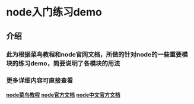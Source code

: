 # node入门练习demo
## 介绍
### 此为根据菜鸟教程和node官网文档，所做的针对node的一些重要模块的练习demo，简要说明了各模块的用法
### 更多详细内容可直接查看
**[node菜鸟教程](https://www.runoob.com/nodejs/nodejs-tutorial.html)** 
**[node官方文档](https://nodejs.org/en/)** 
**[node中文官方文档](http://nodejs.cn/api/)** 
